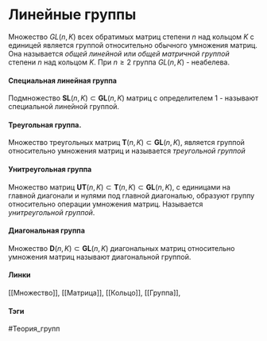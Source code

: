 # Линейные группы
Множество $GL(n,K)$ всех обратимых матриц степени $n$ над кольцом $K$ с единицей является группой относительно обычного умножения матриц. Она называется *общей линейной* или *общей матричной группой* степени $n$ над кольцом $K$. При $n\geq2$ группа $GL(n,K)$ - неабелева.

#### Специальная линейная группа
Подмножество $\textbf{SL}(n,K)\subset\textbf{GL}(n,K)$ матриц с определителем $1$ - называют специальной линейной группой. 

#### Треугольная группа.
Множество треугольных матриц $\textbf{T}(n,K)\subset\textbf{GL}(n,K)$, является группой относительно умножения матриц и называется *треугольной группой*

#### Унитреугольная группа
Множество матриц $\textbf{UT}(n,K)\subset\textbf{T}(n,K)\subset\textbf{GL}(n,K)$, с единицами на главной диагонали и нулями под главной диагональю, образуют группу относительно операции умножения матриц. Называется *унитреугольной группой*.

#### Диагональная группа
Множество $\textbf{D}(n,K)\subset\textbf{GL}(n,K)$ диагональных матриц относительно умножения матриц называют диагональной группой.

#### Линки 
[[Множество]], 
[[Матрица]], 
[[Кольцо]], 
[[Группа]], 
#### Тэги 
 #Теория_групп 
